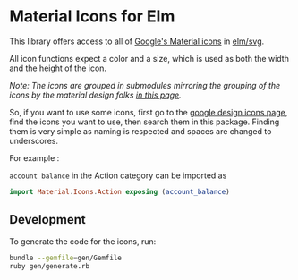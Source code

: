 
# Material Icons for Elm

This library offers access to all of [Google's Material icons](https://fonts.google.com/icons) in [elm/svg](https://package.elm-lang.org/packages/elm/svg/latest/).

All icon functions expect a color and a size, which is used as both the width and the height of the icon.

*Note: The icons are grouped in submodules mirroring the grouping of the icons by the material design folks [in this page](https://fonts.google.com/icons).*

So, if you want to use some icons, first go to the [google design icons page](https://fonts.google.com/icons), find the icons you want to use, then search them in this package. Finding them is very simple as naming is respected and spaces are changed to underscores.

For example :

`account balance` in the Action category can be imported as

```elm
import Material.Icons.Action exposing (account_balance)
```

## Development

To generate the code for the icons, run:

```bash
bundle --gemfile=gen/Gemfile
ruby gen/generate.rb
```

